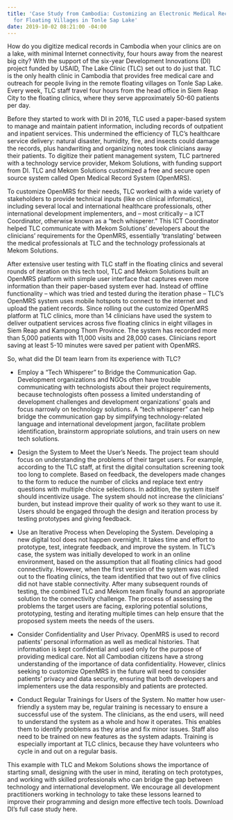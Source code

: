 ```yaml
---
title: 'Case Study from Cambodia: Customizing an Electronic Medical Records System
  for Floating Villages in Tonle Sap Lake'
date: 2019-10-02 08:21:00 -04:00
---
```


How do you digitize medical records in Cambodia when your clinics are on a lake, with minimal Internet connectivity, four hours away from the nearest big city? With the support of the six-year Development Innovations (DI) project funded by USAID, The Lake Clinic (TLC) set out to do just that. TLC is the only health clinic in Cambodia that provides free medical care and outreach for people living in the remote floating villages on Tonle Sap Lake. Every week, TLC staff travel four hours from the head office in Siem Reap City to the floating clinics, where they serve approximately 50-60 patients per day.

Before they started to work with DI in 2016, TLC used a paper-based system to manage and maintain patient information, including records of outpatient and inpatient services. This undermined the efficiency of TLC’s healthcare service delivery: natural disaster, humidity, fire, and insects could damage the records, plus handwriting and organizing notes took clinicians away their patients.
To digitize their patient management system, TLC partnered with a technology service provider, Mekom Solutions, with funding support from DI. TLC and Mekom Solutions customized a free and secure open source system called Open Medical Record System (OpenMRS).

To customize OpenMRS for their needs, TLC worked with a wide variety of stakeholders to provide technical inputs (like on clinical informatics), including several local and international healthcare professionals, other international development implementers, and – most critically – a ICT Coordinator, otherwise known as a “tech whisperer.” This ICT Coordinator helped TLC communicate with Mekom Solutions’ developers about the clinicians’ requirements for the OpenMRS, essentially ‘translating’ between the medical professionals at TLC and the technology professionals at Mekom Solutions.

After extensive user testing with TLC staff in the floating clinics and several rounds of iteration on this tech tool, TLC and Mekom Solutions built an OpenMRS platform with simple user interface that captures even more information than their paper-based system ever had. Instead of offline functionality – which was tried and tested during the iteration phase – TLC’s OpenMRS system uses mobile hotspots to connect to the internet and upload the patient records.
Since rolling out the customized OpenMRS platform at TLC clinics, more than 14 clinicians have used the system to deliver outpatient services across five floating clinics in eight villages in Siem Reap and Kampong Thom Province. The system has recorded more than 5,000 patients with 11,000 visits and 28,000 cases.  Clinicians report saving at least 5-10 minutes were saved per patient with OpenMRS.


So, what did the DI team learn from its experience with TLC?

* Employ a “Tech Whisperer” to Bridge the Communication Gap. Development organizations and NGOs often have trouble communicating with technologists about their project requirements, because technologists often possess a limited understanding of development challenges and development organizations’ goals and focus narrowly on technology solutions. A “tech whisperer” can help bridge the communication gap by simplifying technology-related language and international development jargon, facilitate problem identification, brainstorm appropriate solutions, and train users on new tech solutions.

* Design the System to Meet the User’s Needs.  The project team should focus on understanding the problems of their target users. For example, according to the TLC staff, at first the digital consultation screening took too long to complete. Based on feedback, the developers made changes to the form to reduce the number of clicks and replace text entry questions with multiple choice selections. In addition, the system itself should incentivize usage. The system should not increase the clinicians’ burden, but instead improve their quality of work so they want to use it. Users should be engaged through the design and iteration process by testing prototypes and giving feedback.

* Use an Iterative Process when Developing the System. Developing a new digital tool does not happen overnight. It takes time and effort to prototype, test, integrate feedback, and improve the system. In TLC’s case, the system was initially developed to work in an online environment, based on the assumption that all floating clinics had good connectivity. However, when the first version of the system was rolled out to the floating clinics, the team identified that two out of five clinics did not have stable connectivity. After many subsequent rounds of testing, the combined TLC and Mekom team finally found an appropriate solution to the connectivity challenge. The process of assessing the problems the target users are facing, exploring potential solutions, prototyping, testing and iterating multiple times can help ensure that the proposed system meets the needs of the users.

* Consider Confidentiality and User Privacy. OpenMRS is used to record patients’ personal information as well as medical histories. That information is kept confidential and used only for the purpose of providing medical care. Not all Cambodian citizens have a strong understanding of the importance of data confidentiality. However, clinics seeking to customize OpenMRS in the future will need to consider patients’ privacy and data security, ensuring that both developers and implementers use the data responsibly and patients are protected.

* Conduct Regular Trainings for Users of the System. No matter how user-friendly a system may be, regular training is necessary to ensure a successful use of the system. The clinicians, as the end users, will need to understand the system as a whole and how it operates. This enables them to identify problems as they arise and fix minor issues. Staff also need to be trained on new features as the system adapts.  Training is especially important at TLC clinics, because they have volunteers who cycle in and out on a regular basis.

This example with TLC and Mekom Solutions shows the importance of starting small, designing with the user in mind, iterating on tech prototypes, and working with skilled professionals who can bridge the gap between technology and international development. We encourage all development practitioners working in technology to take these lessons learned to improve their programming and design more effective tech tools. Download DI’s full case study here.